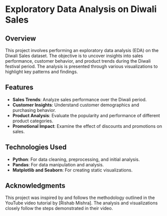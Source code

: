 # Exploratory Data Analysis on Diwali Sales

## Overview

This project involves performing an exploratory data analysis (EDA) on the Diwali Sales dataset. The objective is to uncover insights into sales performance, customer behavior, and product trends during the Diwali festival period. The analysis is presented through various visualizations to highlight key patterns and findings.

## Features

- **Sales Trends**: Analyze sales performance over the Diwali period.
- **Customer Insights**: Understand customer demographics and purchasing behavior.
- **Product Analysis**: Evaluate the popularity and performance of different product categories.
- **Promotional Impact**: Examine the effect of discounts and promotions on sales.

## Technologies Used

- **Python**: For data cleaning, preprocessing, and initial analysis.
- **Pandas**: For data manipulation and analysis.
- **Matplotlib and Seaborn**: For creating static visualizations.


## Acknowledgments

This project was inspired by and follows the methodology outlined in the YouTube video tutorial by [Rishab Mishra]. The analysis and visualizations closely follow the steps demonstrated in their video.
